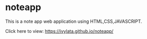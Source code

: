 # noteapp

This is a note app web application using HTML,CSS,JAVASCRIPT.

Click here to view: https://ivylata.github.io/noteapp/

